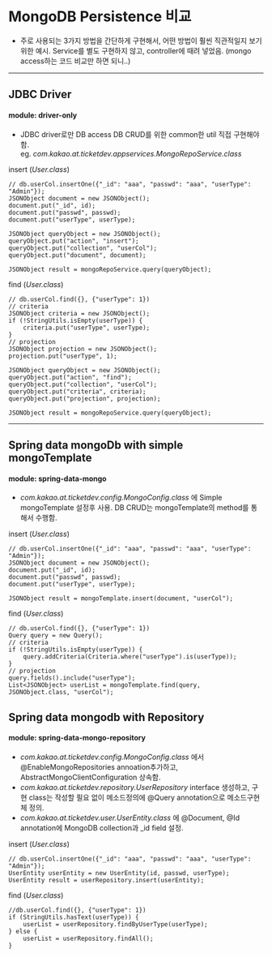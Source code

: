 # MongoDB Persistence 비교

* 주로 사용되는 3가지 방법을 간단하게 구현해서, 어떤 방법이 훨씬 직관적일지 보기 위한 예시. Service를 별도 구현하지 않고, controller에 때려 넣었음. (mongo access하는 코드 비교만
  하면 되니..)
<hr/>

## JDBC Driver

#### module: driver-only

* JDBC driver로만 DB access DB CRUD를 위한 common한 util 직접 구현해야함.<br/>
  eg. _com.kakao.at.ticketdev.appservices.MongoRepoService.class_

insert (_User.class_)

```
// db.userCol.insertOne({"_id": "aaa", "passwd": "aaa", "userType": "Admin"});
JSONObject document = new JSONObject();
document.put("_id", id);
document.put("passwd", passwd);
document.put("userType", userType);

JSONObject queryObject = new JSONObject();
queryObject.put("action", "insert");
queryObject.put("collection", "userCol");
queryObject.put("document", document);

JSONObject result = mongoRepoService.query(queryObject);
```

find (_User.class_)

```
// db.userCol.find({}, {"userType": 1})
// criteria
JSONObject criteria = new JSONObject();
if (!StringUtils.isEmpty(userType)) {
    criteria.put("userType", userType);
}
// projection
JSONObject projection = new JSONObject();
projection.put("userType", 1);

JSONObject queryObject = new JSONObject();
queryObject.put("action", "find");
queryObject.put("collection", "userCol");
queryObject.put("criteria", criteria);
queryObject.put("projection", projection);

JSONObject result = mongoRepoService.query(queryObject);
```

<hr/>

## Spring data mongoDb with simple mongoTemplate

#### module: spring-data-mongo

* _com.kakao.at.ticketdev.config.MongoConfig.class_ 에 Simple mongoTemplate 설정후 사용. DB CRUD는 mongoTemplate의 method를 통해서
  수행함.

insert (_User.class_)

```
// db.userCol.insertOne({"_id": "aaa", "passwd": "aaa", "userType": "Admin"});
JSONObject document = new JSONObject();
document.put("_id", id);
document.put("passwd", passwd);
document.put("userType", userType);

JSONObject result = mongoTemplate.insert(document, "userCol");
```

find (_User.class_)

```
// db.userCol.find({}, {"userType": 1})
Query query = new Query();
// criteria
if (!StringUtils.isEmpty(userType)) {
    query.addCriteria(Criteria.where("userType").is(userType));
}
// projection
query.fields().include("userType");
List<JSONObject> userList = mongoTemplate.find(query, JSONObject.class, "userCol");
```

## Spring data mongodb with Repository

#### module: spring-data-mongo-repository

* _com.kakao.at.ticketdev.config.MongoConfig.class_ 에서 @EnableMongoRepositories annoation추가하고,
  AbstractMongoClientConfiguration 상속함.
* _com.kakao.at.ticketdev.repository.UserRepository_ interface 생성하고, 구현 class는 작성할 필요 없이 메소드정의에 @Query annotation으로
  메소드구현체 정의.
* _com.kakao.at.ticketdev.user.UserEntity.class_ 에 @Document, @Id annotation에 MongoDB collection과 _id field 설정.

insert (_User.class_)

```
// db.userCol.insertOne({"_id": "aaa", "passwd": "aaa", "userType": "Admin"});
UserEntity userEntity = new UserEntity(id, passwd, userType);
UserEntity result = userRepository.insert(userEntity);
```

find (_User.class_)

```
//db.userCol.find({}, {"userType": 1})
if (StringUtils.hasText(userType)) {
    userList = userRepository.findByUserType(userType);
} else {
    userList = userRepository.findAll();
}
```